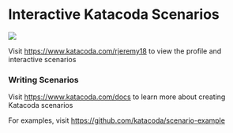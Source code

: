 # Interactive Katacoda Scenarios

[![](http://shields.katacoda.com/katacoda/rjeremy18/count.svg)](https://www.katacoda.com/rjeremy18 "Get your profile on Katacoda.com")

Visit https://www.katacoda.com/rjeremy18 to view the profile and interactive scenarios

### Writing Scenarios
Visit https://www.katacoda.com/docs to learn more about creating Katacoda scenarios

For examples, visit https://github.com/katacoda/scenario-example
